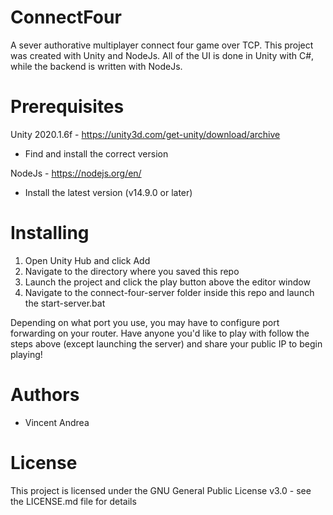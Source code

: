 # ConnectFour
A sever authorative multiplayer connect four game over TCP. This project was created with Unity and NodeJs. All of the UI is done in Unity with C#, while the backend is written with NodeJs.

# Prerequisites
Unity 2020.1.6f - https://unity3d.com/get-unity/download/archive 
  - Find and install the correct version
  
NodeJs - https://nodejs.org/en/
  - Install the latest version (v14.9.0 or later)

# Installing
  1. Open Unity Hub and click Add
  2. Navigate to the directory where you saved this repo
  3. Launch the project and click the play button above the editor window
  4. Navigate to the connect-four-server folder inside this repo and launch the start-server.bat
  
Depending on what port you use, you may have to configure port forwarding on your router. Have anyone you'd like to play with follow the steps above (except launching the server) and share your public IP to begin playing!

# Authors
 - Vincent Andrea

# License
This project  is licensed under the GNU General Public License v3.0 - see the LICENSE.md file for details
